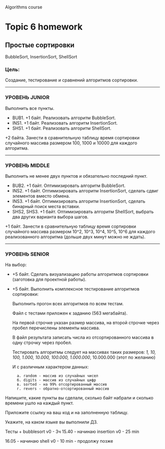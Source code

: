 Algorithms course
# Topic 6 homework

## Простые сортировки

BubbleSort, InsertionSort, ShellSort

### Цель:

Создание, тестирование и сравнений алгоритмов сортировки.


_____

### УРОВЕНЬ JUNIOR

Выполнить все пункты.

- BUB1. +1 байт. Реализовать алгоритм BubbleSort.
- INS1. +1 байт. Реализовать алгоритм InsertionSort.
- SHS1. +1 байт. Реализовать алгоритм ShellSort.

+2 байта. Занести в сравнительную таблицу время сортировки случайного массива размером 100, 1000 и 10000 для каждого алгоритма.

_____

### УРОВЕНЬ MIDDLE

Выполнить не менее двух пунктов и обязательно последний пункт.

- BUB2. +1 байт. Оптимизировать алгоритм BubbleSort.
- INS2. +1 байт. Оптимизировать алгоритм InsertionSort, сделать сдвиг элементов вместо обмена.
- INS3. +1 байт. Оптимизировать алгоритм InsertionSort, сделать бинарный поиск места вставки.
- SHS2, SHS3. +1 байт. Оптимизировать алгоритм ShellSort, выбрать два других варианта выбора шагов.

+1 байт. Занести в сравнительную таблицу время сортировки случайного массива размером 10^2, 10^3, 10^4, 10^5, 10^6 для каждого реализованного алгоритма (дольше двух минут можно не ждать).

_____

### УРОВЕНЬ SENIOR

На выбор:

- +5 байт. Сделать визуализацию работы алгоритмов сортировки (заготовка для проектной работы).
- +5 байт. Выполнить комплексное тестирование алгоритмов сортировки:
    
    Выполнить прогон всех алгоритмов по всем тестам.

    Файл с тестами приложен к заданию (563 мегабайта).

    На первой строчке указан размер массива, на второй строчке через пробел перечислены элементы массива.

    В файл результата записать числа из отсортированного массива в одну строчку через пробел.

    Тестировать алгоритмы следует на массивах таких размеров:
        *1, 10, 100, 1.000, 10.000, 100.000, 1.000.000*, 10.000.000 (этот по желанию)

    И с различным характером данных:

        a. random - массив из случайных чисел
        б. digits - массив из случайных цифр
        в. sorted - на 99% отсортированный массив
        г. revers - обратно-отсортированный массив

Напишите, какие пункты вы сделали, сколько байт набрали и сколько времени ушло на каждый пункт.

Приложите ссылку на ваш код и на заполненную таблицу.

Укажите, на каком языке вы выполнили ДЗ.


Тесты + bubblesort v0 - 3ч
15.40 - начинаю insertion v0 - 25 min

16.05 - начинаю shell v0  - 10 min - продолжу позже

